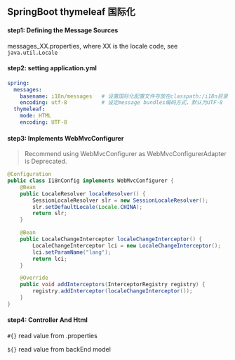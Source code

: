 ## SpringBoot thymeleaf 国际化

#### step1: Defining the Message Sources

messages_XX.properties, where XX is the locale code, see `java.util.Locale`

#### step2: setting application.yml

```yaml
spring:
  messages:
    basename: i18n/messages   # 设置国际化配置文件存放在classpath:/i18n目录下
    encoding: utf-8           # 设定message bundles编码方式，默认为UTF-8
  thymeleaf:
    mode: HTML
    encoding: UTF-8
```

#### step3: Implements WebMvcConfigurer

> Recommend using WebMvcConfigurer as WebMvcConfigurerAdapter is Deprecated.

```java
@Configuration
public class I18nConfig implements WebMvcConfigurer {
    @Bean
    public LocaleResolver localeResolver() {
        SessionLocaleResolver slr = new SessionLocaleResolver();
        slr.setDefaultLocale(Locale.CHINA);
        return slr;
    }

    @Bean
    public LocaleChangeInterceptor localeChangeInterceptor() {
        LocaleChangeInterceptor lci = new LocaleChangeInterceptor();
        lci.setParamName("lang");
        return lci;
    }

    @Override
    public void addInterceptors(InterceptorRegistry registry) {
        registry.addInterceptor(localeChangeInterceptor());
    }
}
```

#### step4: Controller And Html

`#{}` read value from .properties

`${}` read value from backEnd model

